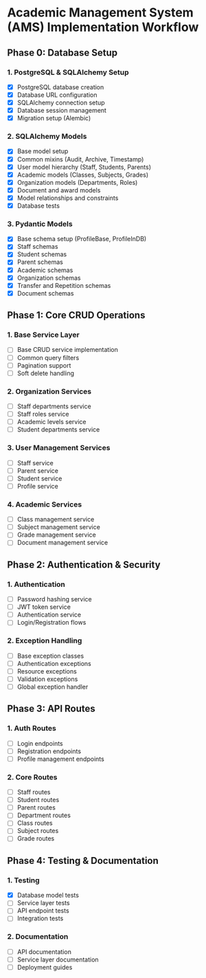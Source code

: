 # Academic Management System (AMS) Implementation Workflow

## Phase 0: Database Setup
### 1. PostgreSQL & SQLAlchemy Setup
- [x] PostgreSQL database creation
- [x] Database URL configuration
- [x] SQLAlchemy connection setup
- [x] Database session management
- [x] Migration setup (Alembic)

### 2. SQLAlchemy Models
- [x] Base model setup
- [x] Common mixins (Audit, Archive, Timestamp)
- [x] User model hierarchy (Staff, Students, Parents)
- [x] Academic models (Classes, Subjects, Grades)
- [x] Organization models (Departments, Roles)
- [x] Document and award models
- [x] Model relationships and constraints
- [x] Database tests

### 3. Pydantic Models
- [x] Base schema setup (ProfileBase, ProfileInDB)
- [x] Staff schemas
- [x] Student schemas
- [x] Parent schemas
- [x] Academic schemas
- [x] Organization schemas
- [x] Transfer and Repetition schemas
- [x] Document schemas

## Phase 1: Core CRUD Operations
### 1. Base Service Layer
- [ ] Base CRUD service implementation
- [ ] Common query filters
- [ ] Pagination support
- [ ] Soft delete handling

### 2. Organization Services 
- [ ] Staff departments service
- [ ] Staff roles service
- [ ] Academic levels service
- [ ] Student departments service

### 3. User Management Services
- [ ] Staff service
- [ ] Parent service
- [ ] Student service
- [ ] Profile service

### 4. Academic Services
- [ ] Class management service
- [ ] Subject management service
- [ ] Grade management service
- [ ] Document management service

## Phase 2: Authentication & Security
### 1. Authentication
- [ ] Password hashing service
- [ ] JWT token service
- [ ] Authentication service
- [ ] Login/Registration flows

### 2. Exception Handling
- [ ] Base exception classes
- [ ] Authentication exceptions
- [ ] Resource exceptions
- [ ] Validation exceptions
- [ ] Global exception handler

## Phase 3: API Routes
### 1. Auth Routes
- [ ] Login endpoints
- [ ] Registration endpoints
- [ ] Profile management endpoints

### 2. Core Routes
- [ ] Staff routes
- [ ] Student routes
- [ ] Parent routes
- [ ] Department routes
- [ ] Class routes
- [ ] Subject routes
- [ ] Grade routes

## Phase 4: Testing & Documentation
### 1. Testing
- [x] Database model tests
- [ ] Service layer tests
- [ ] API endpoint tests
- [ ] Integration tests

### 2. Documentation
- [ ] API documentation
- [ ] Service layer documentation
- [ ] Deployment guides